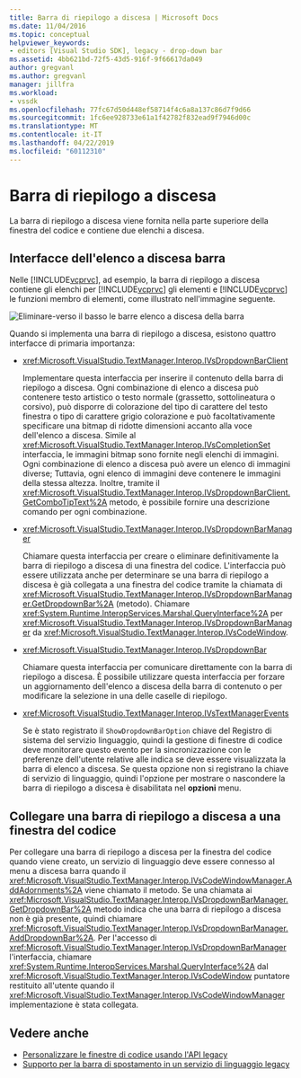 ```yaml
---
title: Barra di riepilogo a discesa | Microsoft Docs
ms.date: 11/04/2016
ms.topic: conceptual
helpviewer_keywords:
- editors [Visual Studio SDK], legacy - drop-down bar
ms.assetid: 4bb621bd-72f5-43d5-916f-9f66617da049
author: gregvanl
ms.author: gregvanl
manager: jillfra
ms.workload:
- vssdk
ms.openlocfilehash: 77fc67d50d448ef58714f4c6a8a137c86d7f9d66
ms.sourcegitcommit: 1fc6ee928733e61a1f42782f832ead9f7946d00c
ms.translationtype: MT
ms.contentlocale: it-IT
ms.lasthandoff: 04/22/2019
ms.locfileid: "60112310"
---
```

# <a name="drop-down-bar"></a>Barra di riepilogo a discesa
La barra di riepilogo a discesa viene fornita nella parte superiore della finestra del codice e contiene due elenchi a discesa.

## <a name="drop-down-bar-interfaces"></a>Interfacce dell'elenco a discesa barra
 Nelle [!INCLUDE[vcprvc](../code-quality/includes/vcprvc_md.md)], ad esempio, la barra di riepilogo a discesa contiene gli elenchi per [!INCLUDE[vcprvc](../code-quality/includes/vcprvc_md.md)] gli elementi e [!INCLUDE[vcprvc](../code-quality/includes/vcprvc_md.md)] le funzioni membro di elementi, come illustrato nell'immagine seguente.

 ![Eliminare&#45;verso il basso le barre](../extensibility/media/vsdropdown_bar.gif "vsDropdown_bar") elenco a discesa della barra

 Quando si implementa una barra di riepilogo a discesa, esistono quattro interfacce di primaria importanza:

- <xref:Microsoft.VisualStudio.TextManager.Interop.IVsDropdownBarClient>

     Implementare questa interfaccia per inserire il contenuto della barra di riepilogo a discesa. Ogni combinazione di elenco a discesa può contenere testo artistico o testo normale (grassetto, sottolineatura o corsivo), può disporre di colorazione del tipo di carattere del testo finestra o tipo di carattere grigio colorazione e può facoltativamente specificare una bitmap di ridotte dimensioni accanto alla voce dell'elenco a discesa. Simile al <xref:Microsoft.VisualStudio.TextManager.Interop.IVsCompletionSet> interfaccia, le immagini bitmap sono fornite negli elenchi di immagini. Ogni combinazione di elenco a discesa può avere un elenco di immagini diverse; Tuttavia, ogni elenco di immagini deve contenere le immagini della stessa altezza. Inoltre, tramite il <xref:Microsoft.VisualStudio.TextManager.Interop.IVsDropdownBarClient.GetComboTipText%2A> metodo, è possibile fornire una descrizione comando per ogni combinazione.

- <xref:Microsoft.VisualStudio.TextManager.Interop.IVsDropdownBarManager>

     Chiamare questa interfaccia per creare o eliminare definitivamente la barra di riepilogo a discesa di una finestra del codice. L'interfaccia può essere utilizzata anche per determinare se una barra di riepilogo a discesa è già collegata a una finestra del codice tramite la chiamata di <xref:Microsoft.VisualStudio.TextManager.Interop.IVsDropdownBarManager.GetDropdownBar%2A> (metodo). Chiamare <xref:System.Runtime.InteropServices.Marshal.QueryInterface%2A> per <xref:Microsoft.VisualStudio.TextManager.Interop.IVsDropdownBarManager> da <xref:Microsoft.VisualStudio.TextManager.Interop.IVsCodeWindow>.

- <xref:Microsoft.VisualStudio.TextManager.Interop.IVsDropdownBar>

     Chiamare questa interfaccia per comunicare direttamente con la barra di riepilogo a discesa. È possibile utilizzare questa interfaccia per forzare un aggiornamento dell'elenco a discesa della barra di contenuto o per modificare la selezione in una delle caselle di riepilogo.

- <xref:Microsoft.VisualStudio.TextManager.Interop.IVsTextManagerEvents>

     Se è stato registrato il `ShowDropdownBarOption` chiave del Registro di sistema del servizio linguaggio, quindi la gestione di finestre di codice deve monitorare questo evento per la sincronizzazione con le preferenze dell'utente relative alle indica se deve essere visualizzata la barra di elenco a discesa. Se questa opzione non si registrano la chiave di servizio di linguaggio, quindi l'opzione per mostrare o nascondere la barra di riepilogo a discesa è disabilitata nel **opzioni** menu.

## <a name="attach-a-drop-down-bar-to-a-code-window"></a>Collegare una barra di riepilogo a discesa a una finestra del codice
 Per collegare una barra di riepilogo a discesa per la finestra del codice quando viene creato, un servizio di linguaggio deve essere connesso al menu a discesa barra quando il <xref:Microsoft.VisualStudio.TextManager.Interop.IVsCodeWindowManager.AddAdornments%2A> viene chiamato il metodo. Se una chiamata ai <xref:Microsoft.VisualStudio.TextManager.Interop.IVsDropdownBarManager.GetDropdownBar%2A> metodo indica che una barra di riepilogo a discesa non è già presente, quindi chiamare <xref:Microsoft.VisualStudio.TextManager.Interop.IVsDropdownBarManager.AddDropdownBar%2A>. Per l'accesso di <xref:Microsoft.VisualStudio.TextManager.Interop.IVsDropdownBarManager> l'interfaccia, chiamare <xref:System.Runtime.InteropServices.Marshal.QueryInterface%2A> dal <xref:Microsoft.VisualStudio.TextManager.Interop.IVsCodeWindow> puntatore restituito all'utente quando il <xref:Microsoft.VisualStudio.TextManager.Interop.IVsCodeWindowManager> implementazione è stata collegata.

## <a name="see-also"></a>Vedere anche
- [Personalizzare le finestre di codice usando l'API legacy](../extensibility/customizing-code-windows-by-using-the-legacy-api.md)
- [Supporto per la barra di spostamento in un servizio di linguaggio legacy](../extensibility/internals/support-for-the-navigation-bar-in-a-legacy-language-service.md)